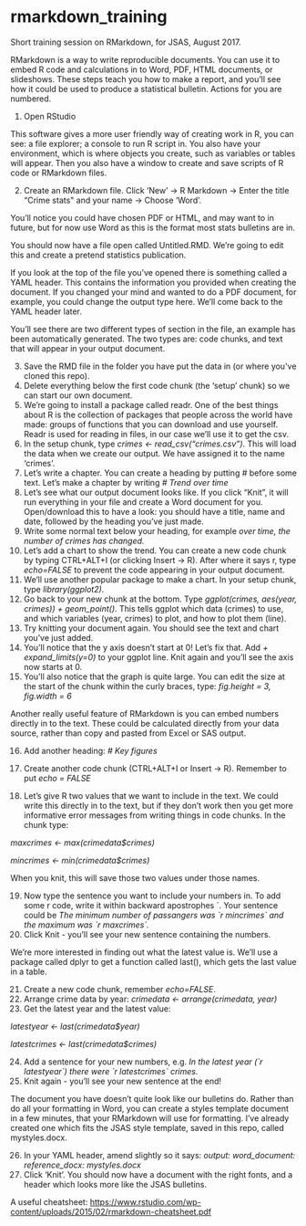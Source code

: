 # rmarkdown_training
Short training session on RMarkdown, for JSAS, August 2017.

RMarkdown is a way to write reproducible documents. You can use it to embed R code and calculations in to Word, PDF, HTML documents, or slideshows. These steps teach you how to make a report, and you’ll see how it could be used to produce a statistical bulletin. Actions for you are numbered.

1. Open RStudio

This software gives a more user friendly way of creating work in R, you can see: a file explorer; a console to run R script in. You also have your environment, which is where objects you create, such as variables or tables will appear. Then you also have a window to create and save scripts of R code or RMarkdown files.

2. Create an RMarkdown file. Click ‘New’ -> R Markdown -> Enter the title “Crime stats" and your name -> Choose ‘Word’.

You’ll notice you could have chosen PDF or HTML, and may want to in future, but for now use Word as this is the format most stats bulletins are in.

You should now have a file open called Untitled.RMD. We’re going to edit this and create a pretend statistics publication.

If you look at the top of the file you’ve opened there is something called a YAML header. This contains the information you provided when creating the document. If you changed your mind and wanted to do a PDF document, for example, you could change the output type here. We’ll come back to the YAML header later.

You’ll see there are two different types of section in the file, an example has been automatically generated. The two types are: code chunks, and text that will appear in your output document.

3. Save the RMD file in the folder you have put the data in (or where you've cloned this repo).
4. Delete everything below the first code chunk (the ‘setup’ chunk) so we can start our own document.
5. We’re going to install a package called readr. One of the best things about R is the collection of packages that people across the world have made: groups of functions that you can download and use yourself. Readr is used for reading in files, in our case we’ll use it to get the csv.
6. In the setup chunk, type *crimes <- read_csv(“crimes.csv”)*. This will load the data when we create our output. We have assigned it to the name ‘crimes’.
7. Let’s write a chapter. You can create a heading by putting # before some text. Let’s make a chapter by writing *# Trend over time*
8. Let’s see what our output document looks like. If you click “Knit”, it will run everything in your file and create a Word document for you. Open/download this to have a look: you should have a title, name and date, followed by the heading you’ve just made.
9. Write some normal text below your heading, for example *over time, the number of crimes has changed.*
10. Let’s add a chart to show the trend. You can create a new code chunk by typing CTRL+ALT+I (or clicking Insert -> R). After where it says r, type *echo=FALSE* to prevent the code appearing in your output document.
11. We’ll use another popular package to make a chart. In your setup chunk, type *library(ggplot2)*.
12. Go back to your new chunk at the bottom. Type *ggplot(crimes, aes(year, crimes)) + geom_point()*. This tells ggplot which data (crimes) to use, and which variables (year, crimes) to plot, and how to plot them (line).
13. Try knitting your document again. You should see the text and chart you’ve just added.
14. You’ll notice that the y axis doesn’t start at 0! Let’s fix that. Add  *+ expand_limits(y=0)* to your ggplot line. Knit again and you’ll see the axis now starts at 0.
15. You’ll also notice that the graph is quite large. You can edit the size at the start of the chunk within the curly braces, type: *fig.height = 3, fig.width = 6*

Another really useful feature of RMarkdown is you can embed numbers directly in to the text. These could be calculated directly from your data source, rather than copy and pasted from Excel or SAS output.

16. Add another heading: *# Key figures*

17. Create another code chunk (CTRL+ALT+I or Insert -> R). Remember to put *echo = FALSE*

18. Let’s give R two values that we want to include in the text. We could write this directly in to the text, but if they don’t work then you get more informative error messages from writing things in code chunks. In the chunk type:

*maxcrimes <- max(crimedata$crimes)*

*mincrimes <- min(crimedata$crimes)*

When you knit, this will save those two values under those names.

19. Now type the sentence you want to include your numbers in. To add some r code, write it within backward apostrophes \`. Your sentence could be *The minimum number of passangers was \`r mincrimes\` and the maximum was \`r maxcrimes\`.*
20. Click Knit - you’ll see your new sentence containing the numbers.

We’re more interested in finding out what the latest value is. We’ll use a package called dplyr to get a function called last(), which gets the last value in a table.

21. Create a new code chunk, remember *echo=FALSE*.
22. Arrange crime data by year: *crimedata <- arrange(crimedata, year)*
23. Get the latest year and the latest value:

*latestyear <- last(crimedata$year)*

*latestcrimes <- last(crimedata$crimes)*

24. Add a sentence for your new numbers, e.g. *In the latest year (\`r latestyear\`) there were \`r latestcrimes\` crimes.*
25. Knit again - you’ll see your new sentence at the end!

The document you have doesn’t quite look like our bulletins do. Rather than do all your formatting in Word, you can create a styles template document in a few minutes, that your RMarkdown will use for formatting. I’ve already created one which fits the JSAS style template, saved in this repo, called mystyles.docx.

26. In your YAML header, amend slightly so it says:
*output:*
  *word_document:*
    *reference_docx: mystyles.docx*
27. Click ‘Knit’. You should now have a document with the right fonts, and a header which looks more like the JSAS bulletins.

A useful cheatsheet:
https://www.rstudio.com/wp-content/uploads/2015/02/rmarkdown-cheatsheet.pdf
